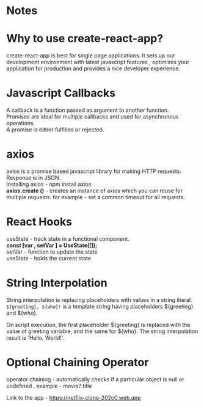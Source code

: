 # Notes
# Why to use create-react-app?
create-react-app is best for single page applications. It sets up our development environment with latest javascript features , optimizes your application for production and provides a nice developer experience.

# Javascript Callbacks
A callback is a function passed as argument to another function.<br>
Promises are ideal for multiple callbacks and used for asynchronous operations.<br>
A promise is either fulfilled or rejected.

# axios
axios is a promise based javascript library for making HTTP requests. Response is in JSON.<br>
Installing axios - npm install axios <br>
**axios.create ()** - creates an instance of axios which you can reuse for multiple requests. for example - set a common timeout for all requests.

# React Hooks
useState - track state in a functional component.<br>
**const [var , setVar ] = UseState([]);** <br>
setVar - function to update the state<br>
useState - holds the current state<br>

# String Interpolation
String interpolation is replacing placeholders with values in a string literal.<br>
`${greeting}, ${who}!` is a template string having placeholders ${greeting} and ${who}.<br>

On script execution, the first placeholder ${greeting} is replaced with the value of greeting variable, and the same for ${who}. The string interpolation result is 'Hello, World!'.

# Optional Chaining Operator
operator chaining - automatically checks if a particular object is null or undefined . 
example - movie?.title 

Link to the app - https://netflix-clone-202c0.web.app

